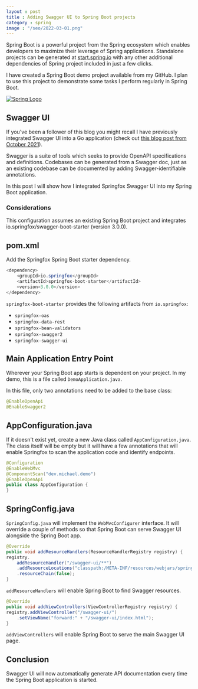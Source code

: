 ```yaml
---
layout : post
title : Adding Swagger UI to Spring Boot projects
category : spring
image : "/seo/2022-03-01.png"
---
```


Spring Boot is a powerful project from the Spring ecosystem which enables developers to maximize their leverage of Spring applications. Standalone projects can be generated at [start.spring.io](https://start.spring.io) with any other additional dependencies of Spring project included in just a few clicks.

I have created a Spring Boot demo project available from my GitHub. I plan to use this project to demonstrate some tasks I perform regularly in Spring Boot.

[![Spring Logo](https://spring.io/images/spring-logo.svg)](https://spring.io/projects/spring-boot)

## Swagger UI

If you've been a follower of this blog you might recall I have previously integrated Swagger UI into a Go application (check out [this blog post from October 2021](https://michaellamb.dev/golang/2021/10/22/go-swagger.html)).

Swagger is a suite of tools which seeks to provide OpenAPI specifications and definitions. Codebases can be generated from a Swagger doc, just as an existing codebase can be documented by adding Swagger-identifiable annotations.

In this post I will show how I integrated Springfox Swagger UI into my Spring Boot application.

### Considerations

This configuration assumes an existing Spring Boot project and integrates io.springfox/swagger-boot-starter (version 3.0.0).

## pom.xml

Add the Springfox Spring Boot starter dependency.

```java
<dependency>
    <groupId>io.springfox</groupId>
    <artifactId>springfox-boot-starter</artifactId>
    <version>3.0.0</version>
</dependency>
```

`springfox-boot-starter` provides the following artifacts from `io.springfox`:

- `springfox-oas`
- `springfox-data-rest`
- `springfox-bean-validators`
- `springfox-swagger2`
- `springfox-swagger-ui`

## Main Application Entry Point

Wherever your Spring Boot app starts is dependent on your project. In my demo, this is a file called `DemoApplication.java`.

In this file, only two annotations need to be added to the base class:

```java
@EnableOpenApi
@EnableSwagger2
```

## AppConfiguration.java

If it doesn't exist yet, create a new Java class called `AppConfiguration.java`. The class itself will be empty but it will have a few annotations that will enable Springfox to scan the application code and identify endpoints.

```java
@Configuration
@EnableWebMvc
@ComponentScan("dev.michael.demo")
@EnableOpenApi
public class AppConfiguration {
}
```

## SpringConfig.java

`SpringConfig.java` will implement the `WebMvcConfigurer` interface. It will override a couple of methods so that Spring Boot can serve Swagger UI alongside the Spring Boot app.

```java
@Override
public void addResourceHandlers(ResourceHandlerRegistry registry) {
registry.
    addResourceHandler("/swagger-ui/**")
    .addResourceLocations("classpath:/META-INF/resources/webjars/springfox-swagger-ui/")
    .resourceChain(false);
}
```

`addResourceHandlers` will enable Spring Boot to find Swagger resources.

```java
@Override
public void addViewControllers(ViewControllerRegistry registry) {
registry.addViewController("/swagger-ui/")
    .setViewName("forward:" + "/swagger-ui/index.html");
}
```

`addViewControllers` will enable Spring Boot to serve the main Swagger UI page.

## Conclusion

Swagger UI will now automatically generate API documentation every time the Spring Boot application is started.
